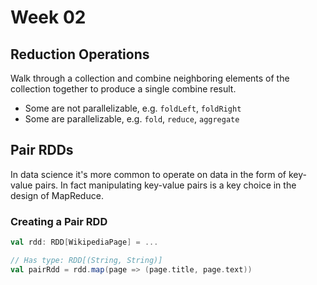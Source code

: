# Week 02

## Reduction Operations

Walk through a collection and combine neighboring elements of the collection
together to produce a single combine result.

- Some are not parallelizable, e.g. `foldLeft`, `foldRight`
- Some are parallelizable, e.g. `fold`, `reduce`, `aggregate`

## Pair RDDs

In data science it's more common to operate on data in the form of key-value
pairs. In fact manipulating key-value pairs is a key choice in the design of
MapReduce.

### Creating a Pair RDD

```scala
val rdd: RDD[WikipediaPage] = ...

// Has type: RDD[(String, String)]
val pairRdd = rdd.map(page => (page.title, page.text))
```
